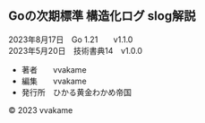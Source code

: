 <section id="colophon" role="doc-colophon">

## Goの次期標準 構造化ログ slog解説

2023年8月17日　Go 1.21　　v1.1.0<br>
2023年5月20日　技術書典14　v1.0.0

- 著者　　vvakame
- 編集　　vvakame
- 発行所　ひかる黄金わかめ帝国

© 2023 vvakame

</section>
